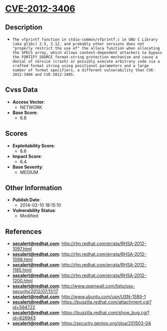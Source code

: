 
# [CVE-2012-3406](https://cve.mitre.org/cgi-bin/cvename.cgi?name=CVE-2012-3406)

## Description

- `The vfprintf function in stdio-common/vfprintf.c in GNU C Library (aka glibc) 2.5, 2.12, and probably other versions does not "properly restrict the use of" the alloca function when allocating the SPECS array, which allows context-dependent attackers to bypass the FORTIFY_SOURCE format-string protection mechanism and cause a denial of service (crash) or possibly execute arbitrary code via a crafted format string using positional parameters and a large number of format specifiers, a different vulnerability than CVE-2012-3404 and CVE-2012-3405.`

## Cvss Data

- **Access Vector**:
  - NETWORK
- **Base Score**:
  - 6.8

## Scores

- **Exploitability Score**:
  - 8.6
- **Impact Score**:
  - 6.4
- **Base Severity**:
  - MEDIUM

## Other Information

- **Publish Date**:
  - 2014-02-10 18:15:10
- **Vulnerability Status**:
  - Modified

## References

- **secalert@redhat.com**: http://rhn.redhat.com/errata/RHSA-2012-1097.html
- **secalert@redhat.com**: http://rhn.redhat.com/errata/RHSA-2012-1098.html
- **secalert@redhat.com**: http://rhn.redhat.com/errata/RHSA-2012-1185.html
- **secalert@redhat.com**: http://rhn.redhat.com/errata/RHSA-2012-1200.html
- **secalert@redhat.com**: http://www.openwall.com/lists/oss-security/2012/07/11/17
- **secalert@redhat.com**: http://www.ubuntu.com/usn/USN-1589-1
- **secalert@redhat.com**: https://bugzilla.redhat.com/attachment.cgi?id=594722
- **secalert@redhat.com**: https://bugzilla.redhat.com/show_bug.cgi?id=826943
- **secalert@redhat.com**: https://security.gentoo.org/glsa/201503-04
